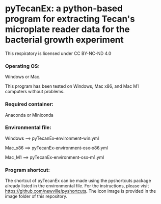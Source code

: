 # pyTecanEx: a python-based program for extracting Tecan's microplate reader data for the bacterial growth experiment
This respiratory is licensed under CC BY-NC-ND 4.0


### Operating OS: 

Windows or Mac.

This program has been tested on Windows, Mac x86, and Mac M1 computers without problems.


### Required container: 

Anaconda or Miniconda


### Environmental file:

Windows ==> pyTecanEx-environment-win.yml

Mac_x86 ==> pyTecanEx-environment-osx-x86.yml

Mac_M1  ==> pyTecanEx-environment-osx-m1.yml

### Program shortcut:

The shortcut of pyTecanEx can be made using the pyshortcuts package already listed in the environmental file. For the instructions, please visit https://github.com/newville/pyshortcuts. The icon image is provided in the image folder of this repository.
